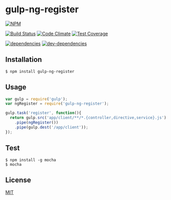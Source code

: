 # gulp-ng-register
[![NPM](https://nodei.co/npm/gulp-ng-register.png?downloads=true&downloadRank=true&stars=true)](https://nodei.co/npm/gulp-ng-register/)
  
[![Build Status](https://travis-ci.org/marc1404/gulp-ng-register.svg)](https://travis-ci.org/marc1404/gulp-ng-register)
[![Code Climate](https://codeclimate.com/github/marc1404/gulp-ng-register/badges/gpa.svg)](https://codeclimate.com/github/marc1404/gulp-ng-register)
[![Test Coverage](https://codeclimate.com/github/marc1404/gulp-ng-register/badges/coverage.svg)](https://codeclimate.com/github/marc1404/gulp-ng-register/coverage)
  
[![dependencies](https://david-dm.org/marc1404/gulp-ng-register.svg)](https://david-dm.org/marc1404/gulp-ng-register)
[![dev-dependencies](https://david-dm.org/marc1404/gulp-ng-register/dev-status.svg)](https://david-dm.org/marc1404/gulp-ng-register#info=devDependencies)

## Installation
```
$ npm install gulp-ng-register
```
  
## Usage
```javascript
var gulp = require('gulp');
var ngRegister = require('gulp-ng-register');

gulp.task('register', function(){
  return gulp.src('app/client/**/*.{controller,directive,service}.js')
    .pipe(ngRegister())
    .pipe(gulp.dest('/app/client'));
});
```
  
## Test
```
$ npm install -g mocha  
$ mocha
```
  
## License
[MIT](https://github.com/marc1404/gulp-ng-register/blob/master/LICENSE)
